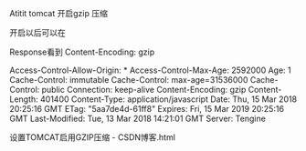 Atitit tomcat 开启gzip 压缩


开启以后可以在

Response看到  Content-Encoding: gzip


Access-Control-Allow-Origin: *
Access-Control-Max-Age: 2592000
Age: 1
Cache-Control: immutable
Cache-Control: max-age=31536000
Cache-Control: public
Connection: keep-alive
Content-Encoding: gzip
Content-Length: 401400
Content-Type: application/javascript
Date: Thu, 15 Mar 2018 20:25:16 GMT
ETag: "5aa7de4d-61ff8"
Expires: Fri, 15 Mar 2019 20:25:16 GMT
Last-Modified: Tue, 13 Mar 2018 14:21:01 GMT
Server: Tengine

设置TOMCAT启用GZIP压缩 - CSDN博客.html
